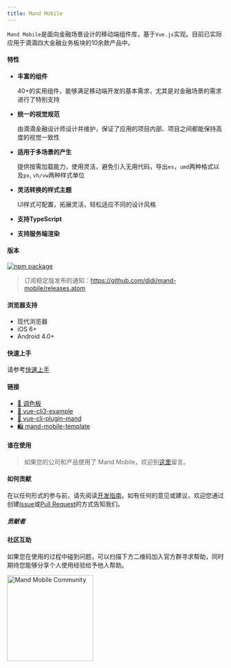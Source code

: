 ```yaml
---
title: Mand Mobile
---
```


`Mand Mobile`是面向金融场景设计的移动端组件库，基于`Vue.js`实现。目前已实际应用于滴滴四大金融业务板块的10余款产品中。

#### 特性

* <b>丰富的组件</b>

   40+的实用组件，能够满足移动端开发的基本需求，尤其是对金融场景的需求进行了特别支持

* <b>统一的视觉规范</b> 

    由滴滴金融设计师设计并维护，保证了应用的项目内部、项目之间都能保持高度的视觉一致性

* <b>适用于多场景的产生</b> 

    提供按需加载能力，使用灵活，避免引入无用代码，导出`es`，`umd`两种格式以及`px`, `vh/vw`两种样式单位

* <b>灵活转换的样式主题</b> 

    UI样式可配置，拓展灵活，轻松适应不同的设计风格

* <b>支持TypeScript</b> 

* <b>支持服务端渲染</b> 

#### 版本

[![npm package](https://img.shields.io/npm/v/mand-mobile.svg?style=flat-square)](http://npmjs.com/package/mand-mobile)

> 订阅稳定版发布的通知：https://github.com/didi/mand-mobile/releases.atom

#### 浏览器支持

* 现代浏览器
* iOS 6+
* Android 4.0+

#### 快速上手

请参考<a href="#/zh-CN/docs/started">快速上手</a>

#### 链接

* <a href="https://github.com/mand-mobile" target="_blank">🎨 调色板</a>
* <a href="https://github.com/mand-mobile/vue-cli3-example" target="_blank">🍭 vue-cli3-example</a>
* <a href="https://github.com/mand-mobile/vue-cli-plugin-mand" target="_blank">🍄 vue-cli-plugin-mand</a>
* <a href="https://github.com/mand-mobile/mand-mobile-template" target="_blank">🛍 mand-mobile-template</a>

#### 谁在使用

> 如果您的公司和产品使用了 Mand Mobile，欢迎到[这里](https://github.com/didi/mand-mobile/issues/59)留言。

#### 如何贡献

在以任何形式的参与前，请先阅读<a href="#/zh-CN/docs/development">开发指南</a>。如有任何的意见或建议，欢迎您通过创建<a href="https://github.com/didi/mand-mobile/issues" targe="_blank">Issue</a>或<a href="https://github.com/didi/mand-mobile/pulls" targe="_blank">Pull Request</a>的方式告知我们。

##### 贡献者

<!-- DEMO -->

#### 社区互助

如果您在使用的过程中碰到问题，可以扫描下方二维码加入官方群寻求帮助，同时期待您能够分享个人使用经验给予他人帮助。   

<img src="https://pt-starimg.didistatic.com/static/starimg/img/KitzF6QlrR1543994331272.jpg" alt="Mand Mobile Community" width="200"/>
